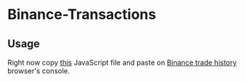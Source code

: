 # Binance-Transactions

## Usage

Right now copy [this](./dist/index.cjs.js) JavaScript file and paste on [Binance trade history][0] browser's console.

[0]: https://www.binance.com/userCenter/tradeHistory.html
